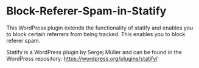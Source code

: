 # Block-Referer-Spam-in-Statify
This WordPress plugin extends the functionality of statify and enables you to block certain referrers from being tracked. This enables you to block referer spam.

Statify is a WordPress plugin by Sergej Müller and can be found in the WordPress repository: https://wordpress.org/plugins/statify/
